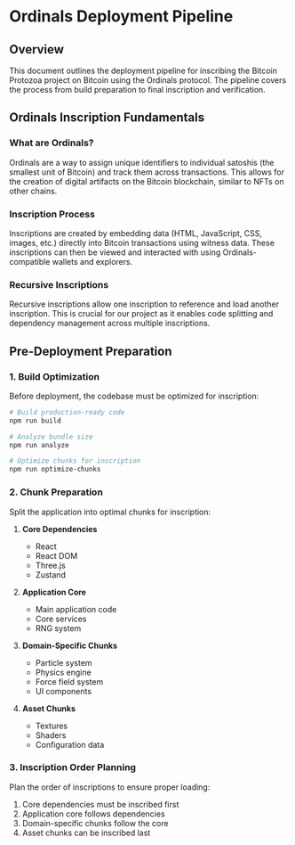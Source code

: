 # Ordinals Deployment Pipeline

## Overview

This document outlines the deployment pipeline for inscribing the Bitcoin Protozoa project on Bitcoin using the Ordinals protocol. The pipeline covers the process from build preparation to final inscription and verification.

## Ordinals Inscription Fundamentals

### What are Ordinals?

Ordinals are a way to assign unique identifiers to individual satoshis (the smallest unit of Bitcoin) and track them across transactions. This allows for the creation of digital artifacts on the Bitcoin blockchain, similar to NFTs on other chains.

### Inscription Process

Inscriptions are created by embedding data (HTML, JavaScript, CSS, images, etc.) directly into Bitcoin transactions using witness data. These inscriptions can then be viewed and interacted with using Ordinals-compatible wallets and explorers.

### Recursive Inscriptions

Recursive inscriptions allow one inscription to reference and load another inscription. This is crucial for our project as it enables code splitting and dependency management across multiple inscriptions.

## Pre-Deployment Preparation

### 1. Build Optimization

Before deployment, the codebase must be optimized for inscription:

```bash
# Build production-ready code
npm run build

# Analyze bundle size
npm run analyze

# Optimize chunks for inscription
npm run optimize-chunks
```

### 2. Chunk Preparation

Split the application into optimal chunks for inscription:

1. **Core Dependencies**
   - React
   - React DOM
   - Three.js
   - Zustand

2. **Application Core**
   - Main application code
   - Core services
   - RNG system

3. **Domain-Specific Chunks**
   - Particle system
   - Physics engine
   - Force field system
   - UI components

4. **Asset Chunks**
   - Textures
   - Shaders
   - Configuration data

### 3. Inscription Order Planning

Plan the order of inscriptions to ensure proper loading:

1. Core dependencies must be inscribed first
2. Application core follows dependencies
3. Domain-specific chunks follow the core
4. Asset chunks can be inscribed last
